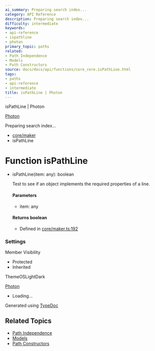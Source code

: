 ```yaml
---
ai_summary: Preparing search index...
category: API Reference
description: Preparing search index...
difficulty: intermediate
keywords:
- api-reference
- ispathline
- photon
primary_topic: paths
related:
- Path Independence
- Models
- Path Constructors
source: docs/docs/api/functions/core_core.isPathLine.html
tags:
- paths
- api-reference
- intermediate
title: isPathLine | Photon
---
```

isPathLine | Photon

[Photon](../index.md)




Preparing search index...

* [core/maker](../modules/core_core.md)
* isPathLine

# Function isPathLine

* isPathLine(item: any): boolean

  Test to see if an object implements the required properties of a line.

  #### Parameters

  + item: any

  #### Returns boolean

  + Defined in [core/maker.ts:192](https://github.com/mwhite454/photon/blob/main/packages/photon/src/core/maker.ts#L192)

### Settings

Member Visibility

* Protected
* Inherited

ThemeOSLightDark

[Photon](../index.md)

* Loading...

Generated using [TypeDoc](https://typedoc.org/)

## Related Topics

- [Path Independence](../index.md)
- [Models](../index.md)
- [Path Constructors](../index.md)

